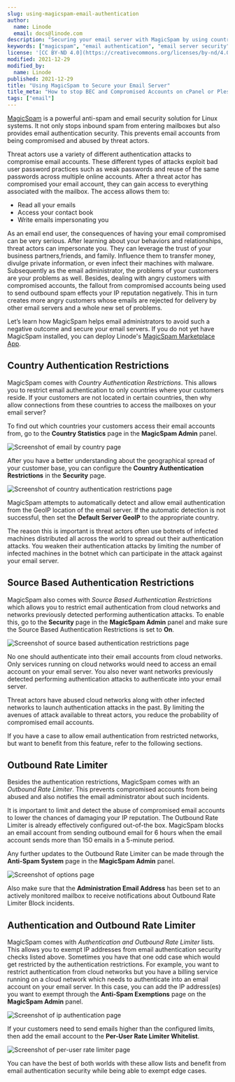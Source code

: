 ```yaml
---
slug: using-magicspam-email-authentication
author:
  name: Linode
  email: docs@linode.com
description: "Securing your email server with MagicSpam by using country authentication, IP authentication, source based authentication, and other restrictions."
keywords: ["magicspam", "email authentication", "email server security"]
license: '[CC BY-ND 4.0](https://creativecommons.org/licenses/by-nd/4.0)'
modified: 2021-12-29
modified_by:
  name: Linode
published: 2021-12-29
title: "Using MagicSpam to Secure your Email Server"
title_meta: "How to stop BEC and Compromised Accounts on cPanel or Plesk Server"
tags: ["email"]
---
```


[MagicSpam](https://magicspam.com/) is a powerful anti-spam and email security solution for Linux systems. It not only stops inbound spam from entering mailboxes but also provides email authentication security. This prevents email accounts from being compromised and abused by threat actors.

Threat actors use a variety of different authentication attacks to compromise email accounts. These different types of attacks exploit bad user password practices such as weak passwords and reuse of the same passwords across multiple online accounts.
After a threat actor has compromised your email account, they can gain access to everything associated with the mailbox. The access allows them to:

- Read all your emails
- Access your contact book
- Write emails impersonating you

As an email end user, the consequences of having your email compromised can be very serious. After learning about your behaviors and relationships, threat actors can impersonate you. They can leverage the trust of your business partners,friends, and family. Influence them to transfer money, divulge private information, or even infect their machines with malware. Subsequently as the email administrator, the problems of your customers are your problems as well. Besides, dealing with angry customers with compromised accounts, the fallout from compromised accounts being used to send outbound spam effects your IP reputation negatively. This in turn creates more angry customers whose emails are rejected for delivery by other email servers and a whole new set of problems.

Let’s learn how MagicSpam helps email administrators to avoid such a negative outcome and secure your email servers. If you do not yet have MagicSpam installed, you can deploy Linode's [MagicSpam Marketplace App](https://www.linode.com/marketplace/apps/magicspam/magicspam/).

## Country Authentication Restrictions

MagicSpam comes with *Country Authentication Restrictions*. This allows you to restrict email authentication to only countries where your customers reside. If your customers are not located in certain countries, then why allow connections from these countries to access the mailboxes on your email server?

To find out which countries your customers access their email accounts from, go to the **Country
Statistics** page in the **MagicSpam Admin** panel.

![Screenshot of email by country page](email-by-country.png "Email by Country - Outbound: All")

After you have a better understanding about the geographical spread of your customer base, you can configure the **Country Authentication Restrictions** in the **Security** page.

![Screenshot of country authentication restrictions page](country-authentication-restrictions.png "Country Authentication Restrictions")

MagicSpam attempts to automatically detect and allow email authentication from the GeoIP location of the email server. If the automatic detection is not successful, then set the **Default Server GeoIP** to the appropriate country.

The reason this is important is threat actors often use botnets of infected machines distributed all across the world to spread out their authentication attacks. You weaken their authentication attacks by limiting the number of infected machines in the botnet which can participate in the attack against your email server.

## Source Based Authentication Restrictions

MagicSpam also comes with *Source Based Authentication Restrictions* which allows you to restrict email authentication from cloud networks and networks previously detected performing authentication attacks. To enable this, go to the **Security** page in the **MagicSpam Admin** panel and make sure the Source Based Authentication Restrictions is set to **On**.

![Screenshot of source based authentication restrictions page](source-based-authentication-restrictions.png "Source Based Authentication Restrictions")

No one should authenticate into their email accounts from cloud networks. Only services running on cloud networks would need to access an email account on your email server. You also never want networks previously detected performing authentication attacks to authenticate into your email server.

Threat actors have abused cloud networks along with other infected networks to launch authentication attacks in the past. By limiting the avenues of attack available to threat actors, you reduce the probability of compromised email accounts.

If you have a case to allow email authentication from restricted networks, but want to benefit from this feature, refer to the following sections.

## Outbound Rate Limiter

Besides the authentication restrictions, MagicSpam comes with an *Outbound Rate Limiter*. This prevents compromised accounts from being abused and also notifies the email administrator about such incidents.

It is important to limit and detect the abuse of compromised email accounts to lower the chances of damaging your IP reputation. The Outbound Rate Limiter is already effectively configured out-of-the box. MagicSpam blocks an email account from sending outbound email for 6 hours when the email account sends more than 150 emails in a 5-minute period.

Any further updates to the Outbound Rate Limiter can be made through the **Anti-Spam System** page in the **MagicSpam Admin** panel.

![Screenshot of options page](options.png "Options")

Also make sure that the **Administration Email Address** has been set to an actively monitored mailbox to receive notifications about Outbound Rate Limiter Block incidents.

## Authentication and Outbound Rate Limiter

MagicSpam comes with *Authentication and Outbound Rate Limiter* lists. This allows you to exempt IP addresses from email authentication security checks listed above. Sometimes you have that one odd case which would get restricted by the authentication restrictions. For example, you want to restrict authentication from cloud networks but you have a billing service running on a cloud network which needs to authenticate into an email account on your email server. In this case, you can add the IP address(es) you want to exempt through the **Anti-Spam Exemptions** page on the **MagicSpam Admin** panel.

![Screenshot of ip authentication page](ip-authentication-whitelist.png "IP Authentication")

If your customers need to send emails higher than the configured limits, then add the email account to the **Per-User Rate Limiter Whitelist**.

![Screenshot of per-user rate limiter page](per-user.png "Per-User Rate Limiter ")

You can have the best of both worlds with these allow lists and benefit from email authentication security while being able to exempt edge cases.